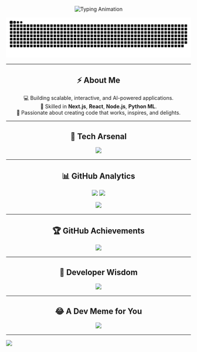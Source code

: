 <!-- 🚀 Futuristic Glowing Name Banner -->
<p align="center">
  <img src="https://readme-typing-svg.herokuapp.com?font=Orbitron&size=40&duration=4000&pause=500&color=FF00FF,00FFFF,F9FF00&center=true&vCenter=true&width=900&lines=Muneer+Khalid;Full+Stack+Developer;AI+%26+ML+Enthusiast;Open+Source+Contributor" alt="Typing Animation"/>
</p>

<!-- 🌌 Floating Particles -->
<p align="center">
  <img src="https://raw.githubusercontent.com/Platane/snk/output/github-contribution-grid-snake.svg" />
</p>

---

<!-- 💡 About Me -->
<h2 align="center">⚡ About Me</h2>
<p align="center">
💻 Building scalable, interactive, and AI-powered applications.<br/>
🚀 Skilled in <b>Next.js</b>, <b>React</b>, <b>Node.js</b>, <b>Python ML</b>.<br/>
🎯 Passionate about creating code that works, inspires, and delights.
</p>

---

<!-- 🎨 Tech Stack -->
<h2 align="center">🚀 Tech Arsenal</h2>
<p align="center">
<img src="https://skillicons.dev/icons?i=react,nextjs,nodejs,express,typescript,javascript,python,flask,mongodb,mysql,tailwind,bootstrap,docker,graphql,git,figma&perline=8" />
</p>

---

<!-- 📊 GitHub Stats -->
<h2 align="center">📊 GitHub Analytics</h2>
<p align="center">
  <img src="https://github-readme-stats.vercel.app/api?username=Muneerkhalid&show_icons=true&theme=radical&hide_border=true" height="180"/>
  <img src="https://github-readme-streak-stats.herokuapp.com?user=Muneerkhalid&theme=radical&hide_border=true" height="180"/>
</p>

<p align="center">
  <img src="https://github-readme-stats.vercel.app/api/top-langs/?username=Muneerkhalid&layout=compact&theme=radical&hide_border=true"/>
</p>

---

<!-- 🏆 Achievements -->
<h2 align="center">🏆 GitHub Achievements</h2>
<p align="center">
  <img src="https://github-profile-trophy.vercel.app/?username=Muneerkhalid&theme=matrix&no-frame=true&row=1&column=6" />
</p>

---

<!-- ✨ Quotes -->
<h2 align="center">💬 Developer Wisdom</h2>
<p align="center">
  <img src="https://quotes-github-readme.vercel.app/api?type=horizontal&theme=radical" />
</p>

---

<!-- 😂 Working Meme Section -->
<h2 align="center">😂 A Dev Meme for You</h2>
<p align="center">
  <img src="https://programmerhumor.io/wp-content/uploads/2024/06/funny-programmer-meme.jpg" width="500"/>
</p>

---

<!-- 🌊 Footer -->
<img src="https://capsule-render.vercel.app/api?type=waving&color=gradient&height=100&section=footer"/>

